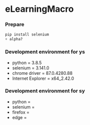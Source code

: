 # eLearningMacro


### Prepare
```python
pip install selenium
+ alpha?
```

### Development environment for ys
- python = 3.8.5
- selenium = 3.141.0
- chrome driver = 87.0.4280.88
- Internet Explorer = x64_2.42.0

### Development environment for sy
- python = 
- selenium = 
- firefox = 
- edge = 